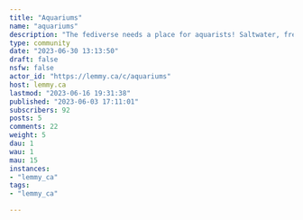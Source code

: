 ```yaml
---
title: "Aquariums" 
name: "aquariums"
description: "The fediverse needs a place for aquarists! Saltwater, freshwater, breeders, fishless aquascapes, ponds, puddles, and bathtubs. If it's full of water and you're proud of it, we'd love to see it. "
type: community
date: "2023-06-30 13:13:50"
draft: false
nsfw: false
actor_id: "https://lemmy.ca/c/aquariums"
host: lemmy.ca
lastmod: "2023-06-16 19:31:38"
published: "2023-06-03 17:11:01"
subscribers: 92
posts: 5
comments: 22
weight: 5
dau: 1
wau: 1
mau: 15
instances:
- "lemmy_ca"
tags: 
- "lemmy_ca"

---
```

